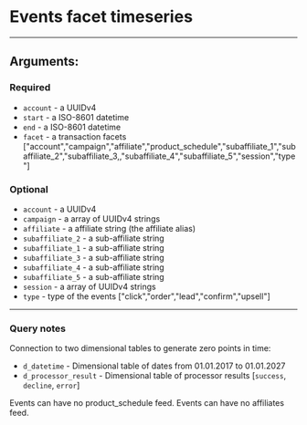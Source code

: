 # Events facet timeseries

____

## Arguments:

### Required
* `account` - a UUIDv4
* `start` - a ISO-8601 datetime
* `end` - a ISO-8601 datetime
* `facet` - a transaction facets ["account","campaign","affiliate","product_schedule","subaffiliate_1","subaffiliate_2","subaffiliate_3,,"subaffiliate_4","subaffiliate_5","session","type"]

### Optional
* `account` - a UUIDv4
* `campaign` -  a array of UUIDv4 strings
* `affiliate` -  a affiliate string (the affiliate alias)
* `subaffiliate_2` -  a sub-affiliate string
* `subaffiliate_1` -  a sub-affiliate string
* `subaffiliate_3` -  a sub-affiliate string
* `subaffiliate_4` -  a sub-affiliate string
* `subaffiliate_5` -  a sub-affiliate string
* `session` - a array of UUIDv4 strings
* `type` -  type of the events ["click","order","lead","confirm","upsell"]

---
### Query notes

Connection to two dimensional tables to generate zero points in time:
* `d_datetime` - Dimensional table of dates from 01.01.2017 to 01.01.2027
* `d_processor_result` - Dimensional table of processor results [`success`, `decline`, `error`]

Events can have no product_schedule feed.
Events can have no affiliates feed.
